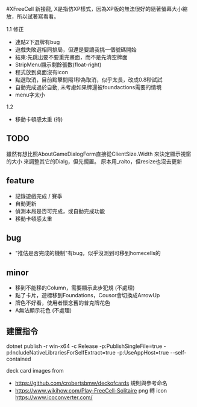 ﻿#XFreeCell
新接龍, X是指仿XP樣式，因為XP版的無法很好的隨著螢幕大小縮放，所以試著寫看看。

1.1
修正
* 連點2下選牌有bug
* 遊戲失敗選相同排局，但還是要讓我挑一個號碼開始
* 結束:先跳出要不要重完畫面，而不是先清空牌面
* StripMenu顯示剩餘張數(float-right)
* 程式放到桌面沒有icon
* 點選取消，目前點擊間隔1秒為取消，似乎太長，改成0.8秒試試
* 自動完成過於自動, 未考慮如果牌還被foundactions需要的情境
* menu字太小

1.2
* 移動卡頓感太重 (待)


## TODO
雖然有想比照AboutGameDialogForm直接從ClientSize.Width 來決定顯示視窗的大小
來調整其它的Dialg，但先擱置。 原本用_raito，但resize也沒去更新

## feature
* 記錄遊戲完成 / 賽季
* 自動更新
* 偵測本局是否可完成，或自動完成功能
* 移動卡頓感太重

## bug
* "推估是否完成的機制"有bug，似乎沒測到可移到homecells的

## minor
* 移到不能移的Column，需要顯示此步犯規 (不處理)
* 點了卡片，遊標移到Foundations，Cousor會切換成ArrowUp
* 牌色不好看，使用者懷念舊的普克牌花色
* A無法顯示花色 (不處理)



## 建置指令
dotnet publish -r win-x64 -c Release -p:PublishSingleFile=true -p:IncludeNativeLibrariesForSelfExtract=true -p:UseAppHost=true --self-contained

deck card images from 
+ https://github.com/crobertsbmw/deckofcards
規則與參考命名
+ https://www.wikihow.com/Play-FreeCell-Solitaire
png 轉 icon 
https://www.icoconverter.com/